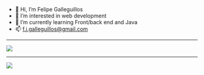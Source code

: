 - 👋 Hi, I’m Felipe Galleguillos
- 👀 I’m interested in web development
- 🌱 I’m currently learning Front/back end and Java
- 📫 f.i.galleguillos@gmail.com

<!---
FelipeGalleguillos/FelipeGalleguillos is a ✨ special ✨ repository because its `README.md` (this file) appears on your GitHub profile.
You can click the Preview link to take a look at your changes.
--->
<hr>
<div>
  <a href="https://www.instagram.com/phillipg.exe/"><img src="https://img.shields.io/badge/Instagram-fc6484?style=for-the-badge&logo=Instagram&logoColor=white"></img></a>
</div>
<hr>
<img src="https://github-readme-stats.vercel.app/api?username=FelipeGalleguillos&show_icons=true&theme=radical"></img>


